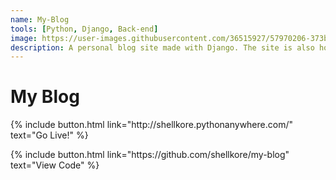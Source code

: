 ```yaml
---
name: My-Blog
tools: [Python, Django, Back-end]
image: https://user-images.githubusercontent.com/36515927/57970206-373b4100-799c-11e9-8ec7-d59f1d2b6a0c.png
description: A personal blog site made with Django. The site is also hosted online.
---
```


# My Blog

<p class="text-center">
{% include button.html link="http://shellkore.pythonanywhere.com/" text="Go Live!" %}
</p>

<p class="text-center">
{% include button.html link="https://github.com/shellkore/my-blog" text="View Code" %}
</p>